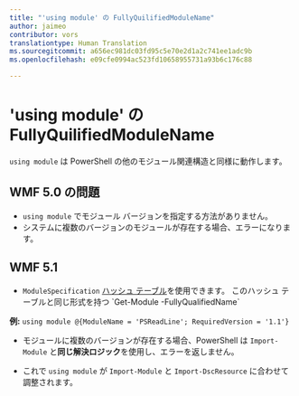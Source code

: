 ```yaml
---
title: "'using module' の FullyQuilifiedModuleName"
author: jaimeo
contributor: vors
translationtype: Human Translation
ms.sourcegitcommit: a656ec981dc03fd95c5e70e2d1a2c741ee1adc9b
ms.openlocfilehash: e09cfe0994ac523fd10658955731a93b6c176c88

---
```


'using module' の FullyQuilifiedModuleName
=========================

`using module` は PowerShell の他のモジュール関連構造と同様に動作します。

WMF 5.0 の問題
----------

* `using module` でモジュール バージョンを指定する方法がありません。
* システムに複数のバージョンのモジュールが存在する場合、エラーになります。

WMF 5.1
----------

* `ModuleSpecification` [ハッシュ テーブル](https://msdn.microsoft.com/en-us/library/jj136290(v=vs.85).aspx)を使用できます。 このハッシュ テーブルと同じ形式を持つ `Get-Module -FullyQualifiedName`

**例:** `using module @{ModuleName = 'PSReadLine'; RequiredVersion = '1.1'}`

* モジュールに複数のバージョンが存在する場合、PowerShell は `Import-Module` と**同じ解決ロジック**を使用し、エラーを返しません。

* これで `using module` が `Import-Module` と `Import-DscResource` に合わせて調整されます。



<!--HONumber=Oct16_HO1-->



